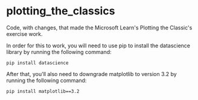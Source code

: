 # plotting_the_classics
Code, with changes, that made the Microsoft Learn's Plotting the Classic's exercise work.

In order for this to work, you will need to use pip to install the datascience library by running the following command:

`pip install datascience`
    
After that, you'll also need to downgrade matplotlib to version 3.2 by running the following command:

`pip install matplotlib==3.2`

